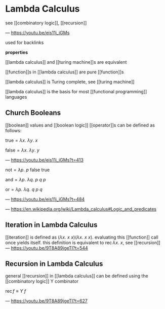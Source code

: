 # Lambda Calculus

see [[combinatory logic]], [[recursion]]

&mdash; <https://youtu.be/eis11j_iGMs>

used for backlinks

**properties**

[[lambda calculus]] and [[turing machine]]s are equivalent

[[function]]s in [[lambda calculus]] are pure [[function]]s

[[lambda calculus]] is Turing complete, see [[turing machine]]

[[lambda calculus]] is the basis for most [[functional programming]] languages

## Church Booleans

[[boolean]] values and [[boolean logic]] [[operator]]s can be defined as follows:

$\text{true} = \lambda x.\ \lambda y.\ x$

$\text{false} = \lambda x.\ \lambda y.\ y$

&mdash; <https://youtu.be/eis11j_iGMs?t=413>

$\text{not} = \lambda p.\ p\ \text{false}\ \text{true}$

$\text{and} = \lambda p.\ \lambda q.\ p\ q\ p$

$\text{or} = \lambda p.\ \lambda q.\ q\ p\ q$

&mdash; <https://youtu.be/eis11j_iGMs?t=484>

&mdash; <https://en.wikipedia.org/wiki/Lambda_calculus#Logic_and_predicates>

## Iteration in Lambda Calculus

[[iteration]] is defined as $(\lambda x.\ x\ x) (\lambda x.\ x\ x)$. evaluating this [[function]] call once yields itself. this definition is equivalent to $\operatorname{rec} \lambda x.\ x$, see [[recursion]] &mdash; <https://youtu.be/9T8A89jgeTI?t=544>

## Recursion in Lambda Calculus

general [[recursion]] in [[lambda calculus]] can be defined using the [[combinatory logic]] Y combinator

$\operatorname{rec} f \equiv Y\ f$

&mdash; <https://youtu.be/9T8A89jgeTI?t=627>
